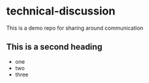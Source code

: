 # technical-discussion
This is a demo repo for sharing around communication 

## This is a second heading

* one
* two
* three
